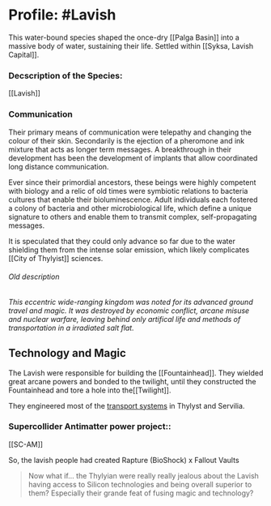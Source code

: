 # Profile: #Lavish 

This water-bound species shaped the once-dry [[Palga Basin]] into a massive body of water, sustaining their life.
Settled within [[Syksa, Lavish Capital]]. 
### Decscription of the Species:
[[Lavish]]

### Communication 
Their primary means of communication were telepathy and changing the colour of their skin. Secondarily is the ejection of a pheromone and ink mixture that acts as longer term messages.
A breakthrough in their development has been the development of implants that allow coordinated long distance communication.

Ever since their primordial ancestors, these beings were highly competent with biology and a relic of old times were symbiotic relations to bacteria cultures that enable their bioluminescence.
Adult individuals each fostered a colony of bacteria and other microbiological life, which define a unique signature to others and enable them to transmit complex, self-propagating messages.

It is speculated that they could only advance so far due to the water shielding them from the intense solar emission, which likely complicates [[City of Thylyist]] sciences.

###### Old description
*This eccentric wide-ranging kingdom was noted for its advanced ground travel and magic. It was destroyed by economic conflict, arcane misuse and nuclear warfare, leaving behind only artifical life and methods of transportation in a irradiated salt flat.*

## Technology and Magic
The Lavish were responsible for building the [[Fountainhead]].
They wielded great arcane powers and bonded to the twilight, until they constructed the Fountainhead and tore a hole into the[[Twilight]].

They engineered most of the [transport systems](Argrosy) in Thylyst and Servilia.

### Supercollider Antimatter power project::
[[SC-AM]]



So, the lavish people had created Rapture (BioShock) x Fallout Vaults

> Now what if... the Thylyian were really really jealous about the Lavish having access to Silicon technologies and being overall superior to them? Especially their grande feat of fusing magic and technology?
